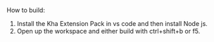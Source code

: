 How to build:
1. Install the Kha Extension Pack in vs code and then install Node js.
2. Open up the workspace and either build with ctrl+shift+b or f5.
